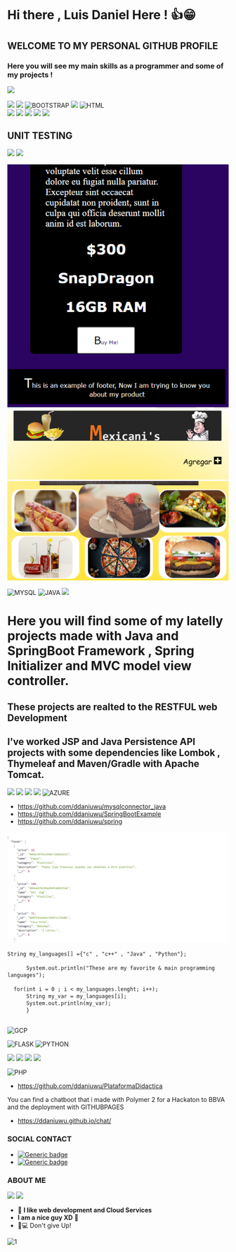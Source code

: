 # Hi there  , Luis Daniel Here  ! 👍😁
## WELCOME TO MY PERSONAL GITHUB PROFILE 
### Here you will see my main skills as a programmer and some of my projects !
![](https://media3.giphy.com/media/DBW3BniaWrFo4/giphy.gif)

![](https://img.shields.io/badge/Visual_Studio-5C2D91?style=for-the-badge&logo=visual%20studio&logoColor=white)
![](https://img.shields.io/badge/CSS-239120?&style=for-the-badge&logo=css3&logoColor=white)
![BOOTSTRAP](https://img.shields.io/badge/Bootstrap-563D7C?style=for-the-badge&logo=bootstrap&logoColor=white)
![](https://img.shields.io/badge/JavaScript-F7DF1E?style=for-the-badge&logo=javascript&logoColor=black)
![HTML](https://img.shields.io/badge/HTML-239120?style=for-the-badge&logo=html5&logoColor=white)    
![](https://img.shields.io/badge/Vue.js-35495E?style=for-the-badge&logo=vue.js&logoColor=4FC08D)
![](https://img.shields.io/badge/Node.js-43853D?style=for-the-badge&logo=node.js&logoColor=white)
![](https://img.shields.io/badge/React-20232A?style=for-the-badge&logo=react&logoColor=61DAFB)
![](https://img.shields.io/badge/json-5E5C5C?style=for-the-badge&logo=json&logoColor=white)
![](https://img.shields.io/badge/Pug-E3C29B?style=for-the-badge&logo=pug&logoColor=black)

## UNIT TESTING
![](https://img.shields.io/badge/chai-A30701?style=for-the-badge&logo=chai&logoColor=white)
![](https://img.shields.io/badge/Mocha-8D6748?style=for-the-badge&logo=Mocha&logoColor=white)

![](https://github.com/ddaniuwu/WC-LitElem-Polymer/blob/58120d13926319ae97eb087666bfff95b4a902cc/images/Screen2.PNG)
![](https://github.com/ddaniuwu/restaurant-api/blob/b591fd3d3e91eddbb32fe9e4a7178d44ffb7928a/public/img2/HeaderScreeen.PNG)
![](https://github.com/ddaniuwu/restaurant-api/blob/b591fd3d3e91eddbb32fe9e4a7178d44ffb7928a/public/img2/Seepostfood.PNG)

![MYSQL](https://img.shields.io/badge/MySQL-00000F?style=for-the-badge&logo=mysql&logoColor=white)
![JAVA](https://img.shields.io/badge/Java-ED8B00?style=for-the-badge&logo=java&logoColor=white)
![](https://img.shields.io/badge/MongoDB-4EA94B?style=for-the-badge&logo=mongodb&logoColor=white)

# Here you will find some of my latelly projects made with Java and SpringBoot Framework , Spring Initializer and MVC model view controller.
## These projects are realted to the RESTFUL web Development 
## I've worked JSP and Java Persistence API projects with some dependencies like Lombok , Thymeleaf and Maven/Gradle with Apache Tomcat.

![](https://img.shields.io/badge/Spring-6DB33F?style=for-the-badge&logo=spring&logoColor=white)
![](https://img.shields.io/badge/Spring_Boot-F2F4F9?style=for-the-badge&logo=spring-boot)
![](https://img.shields.io/badge/Eclipse-2C2255?style=for-the-badge&logo=eclipse&logoColor=white)
![](https://img.shields.io/badge/json-5E5C5C?style=for-the-badge&logo=json&logoColor=white)
![AZURE](https://img.shields.io/badge/Microsoft_Azure-0089D6?style=for-the-badge&logo=microsoft-azure&logoColor=white)

- https://github.com/ddaniuwu/mysqlconnector_java
- https://github.com/ddaniuwu/SpringBootExample
- https://github.com/ddaniuwu/spring

![](https://github.com/ddaniuwu/restaurant-api/blob/b591fd3d3e91eddbb32fe9e4a7178d44ffb7928a/public/img2/JSON-Example.PNG)

````
String my_languages[] ={"c" , "c++" , "Java" , "Python"};

      System.out.println("These are my favorite & main programming languages");

  for(int i = 0 ; i < my_languages.lenght; i++);
      String my_var = my_languages[i];
      System.out.println(my_var);
      }
      
`````
![GCP](https://img.shields.io/badge/Google_Cloud-4285F4?style=for-the-badge&logo=google-cloud&logoColor=white)

![FLASK](https://img.shields.io/badge/Flask-000000?style=for-the-badge&logo=flask&logoColor=white)
![PYTHON](https://img.shields.io/badge/Python-14354C?style=for-the-badge&logo=python&logoColor=white)

![](https://github.com/ddaniuwu/ServicePlatform/blob/d1f236d9217cece9638ef0a972876a9ca7a4a79b/Platform/Screen4.PNG)
![](https://github.com/ddaniuwu/ServicePlatform/blob/d1f236d9217cece9638ef0a972876a9ca7a4a79b/Platform/Screen5.PNG)
![](https://github.com/ddaniuwu/ServicePlatform/blob/d1f236d9217cece9638ef0a972876a9ca7a4a79b/Platform/Screen6.PNG)
![](https://github.com/ddaniuwu/ServicePlatform/blob/d1f236d9217cece9638ef0a972876a9ca7a4a79b/Platform/Screen7.PNG)

![PHP](https://img.shields.io/badge/PHP-777BB4?style=for-the-badge&logo=php&logoColor=white)
- https://github.com/ddaniuwu/PlataformaDidactica
  
You can find a chatboot that i made with Polymer 2 for a Hackaton to BBVA and the deployment with GITHUBPAGES
- https://ddaniuwu.github.io/chat/

### SOCIAL CONTACT 
- [![Generic badge](https://img.shields.io/badge/Twitter-@DaniDaniel1245-Blue.svg)](https://twitter.com/DaniDaniel1245)
- [![Generic badge](https://img.shields.io/badge/LinkedIn-Blue.svg)](https://www.linkedin.com/in/luis-daniel-hern%C3%A1ndez-guevara-2b78ab206/)

 ### ABOUT ME 
![](https://img.shields.io/badge/Xbox-107C10?style=for-the-badge&logo=xbox&logoColor=white)
![](https://img.shields.io/badge/PlayStation-003791?style=for-the-badge&logo=playstation&logoColor=white)

- 🔭 **I like web development and Cloud Services**
- **I am a nice guy XD** 💭 
- 📕💻 Don't give Up!

![1](https://github-readme-stats.vercel.app/api/top-langs/?username=ddaniuwu&theme=blue-green)

